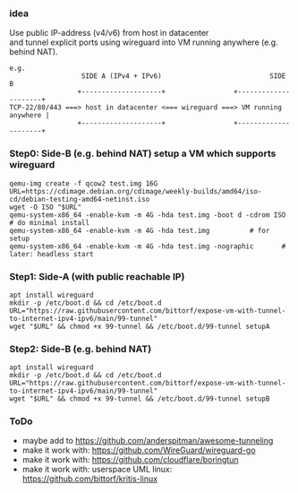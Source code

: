 ### idea

Use public IP-address (v4/v6) from host in datacenter  
and tunnel explicit ports using wireguard into VM running anywhere (e.g. behind NAT).
```
e.g.
                  SIDE A (IPv4 + IPv6)                           SIDE B
                 +--------------------+                 +---------------------+
TCP-22/80/443 ===> host in datacenter <=== wireguard ===> VM running anywhere |
                 +--------------------+                 +---------------------+
```

### Step0: Side-B (e.g. behind NAT) setup a VM which supports wireguard
```
qemu-img create -f qcow2 test.img 16G
URL=https://cdimage.debian.org/cdimage/weekly-builds/amd64/iso-cd/debian-testing-amd64-netinst.iso
wget -O ISO "$URL"
qemu-system-x86_64 -enable-kvm -m 4G -hda test.img -boot d -cdrom ISO	# do minimal install
qemu-system-x86_64 -enable-kvm -m 4G -hda test.img			# for setup
qemu-system-x86_64 -enable-kvm -m 4G -hda test.img -nographic		# later: headless start
```

### Step1: Side-A (with public reachable IP)
```
apt install wireguard
mkdir -p /etc/boot.d && cd /etc/boot.d
URL="https://raw.githubusercontent.com/bittorf/expose-vm-with-tunnel-to-internet-ipv4-ipv6/main/99-tunnel"
wget "$URL" && chmod +x 99-tunnel && /etc/boot.d/99-tunnel setupA
```

### Step2: Side-B (e.g. behind NAT)
```
apt install wireguard
mkdir -p /etc/boot.d && cd /etc/boot.d
URL="https://raw.githubusercontent.com/bittorf/expose-vm-with-tunnel-to-internet-ipv4-ipv6/main/99-tunnel"
wget "$URL" && chmod +x 99-tunnel && /etc/boot.d/99-tunnel setupB
```

### ToDo
* maybe add to https://github.com/anderspitman/awesome-tunneling
* make it work with: https://github.com/WireGuard/wireguard-go
* make it work with: https://github.com/cloudflare/boringtun
* make it work with: userspace UML linux: https://github.com/bittorf/kritis-linux

